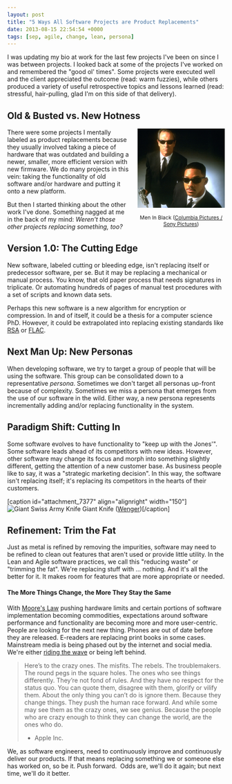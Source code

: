 ```yaml
---
layout: post
title: "5 Ways All Software Projects are Product Replacements"
date: 2013-08-15 22:54:54 +0000
tags: [sep, agile, change, lean, persona]
---
```

I was updating my bio at work for the last few projects I've been on since I was between projects. I looked back at some of the projects I've worked on and remembered the "good ol' times". Some projects were executed well and the client appreciated the outcome (read: warm fuzzies), while others produced a variety of useful retrospective topics and lessons learned (read: stressful, hair-pulling, glad I'm on this side of that delivery).

<h2>Old & Busted vs. New Hotness</h2>

<div style="float:right;text-align:center;width:202px;margin-left:20px;">
  <img src="/images/mib.jpg" width="202" height="183" /><br/>
  <p style="font-size:12px;">Men In Black (<a href="http://www.sonypictures.com/">Columbia Pictures / Sony Pictures</a>)</p>
</div>

There were some projects I mentally labeled as product replacements because they usually involved taking a piece of hardware that was outdated and building a newer, smaller, more efficient version with new firmware. We do many projects in this vein: taking the functionality of old software and/or hardware and putting it onto a new platform.

But then I started thinking about the other work I've done. Something nagged at me in the back of my mind: <em>Weren't those other projects replacing something, too?</em>

<h2>Version 1.0: The Cutting Edge</h2>

New software, labeled cutting or bleeding edge, isn't replacing itself or predecessor software, per se. But it may be replacing a mechanical or manual process. You know, that old paper process that needs signatures in triplicate. Or automating hundreds of pages of manual test procedures with a set of scripts and known data sets.

Perhaps this new software is a new algorithm for encryption or compression. In and of itself, it could be a thesis for a computer science PhD. However, it could be extrapolated into replacing existing standards like <a title="RSA encryption algorithm" href="http://en.wikipedia.org/wiki/RSA_(algorithm)">RSA</a> or <a title="FLAC audio compression" href="http://xiph.org/flac/">FLAC</a>.

<h2>Next Man Up: New Personas</h2>

When developing software, we try to target a group of people that will be using the software. This group can be consolidated down to a representative <em>persona</em>. Sometimes we don't target all personas up-front because of complexity. Sometimes we miss a persona that emerges from the use of our software in the wild. Either way, a new persona represents incrementally adding and/or replacing functionality in the system.

<h2>Paradigm Shift: Cutting In</h2>

Some software evolves to have functionality to "keep up with the Jones'". Some software leads ahead of its competitors with new ideas. However, other software may change its focus and morph into something slightly different, getting the attention of a new customer base. As business people like to say, it was a "strategic marketing decision". In this way, the software isn't replacing itself; it's replacing its competitors in the hearts of their customers.

[caption id="attachment_7377" align="alignright" width="150"]<img src="wp-content/uploads/2016/10/wenger_giant_knife-150x150.jpg" alt="Giant Swiss Army Knife" width="150" height="150" /> Giant Knife (<a href="http://www.wengerna.com/">Wenger</a>)[/caption]
<h2>Refinement: Trim the Fat</h2>
Just as metal is refined by removing the impurities, software may need to be refined to clean out features that aren't used or provide little utility. In the Lean and Agile software practices, we call this "reducing waste" or "trimming the fat". We're replacing stuff with ... nothing. And it's all the better for it. It makes room for features that are more appropriate or needed.
<h4>The More Things Change, the More They Stay the Same</h4>
With <a href="http://en.wikipedia.org/wiki/Moore's_law">Moore's Law</a> pushing hardware limits and certain portions of software implementation becoming commodities, expectations around software performance and functionality are becoming more and more user-centric. People are looking for the next new thing. Phones are out of date before they are released. E-readers are replacing print books in some cases. Mainstream media is being phased out by the internet and social media. We're either <a href="2013/06/06/ride-the-wave/">riding the wave</a> or being left behind.
<blockquote>Here’s to the crazy ones. The misfits. The rebels. The troublemakers. The round pegs in the square holes. The ones who see things differently. They’re not fond of rules. And they have no respect for the status quo. You can quote them, disagree with them, glorify or vilify them. About the only thing you can’t do is ignore them. Because they change things. They push the human race forward. And while some may see them as the crazy ones, we see genius. Because the people who are crazy enough to think they can change the world, are the ones who do.

- Apple Inc.</blockquote>
We, as software engineers, need to continuously improve and continuously deliver our products. If that means replacing something we or someone else has worked on, so be it. Push forward.  Odds are, we'll do it again; but next time, we'll do it better.
